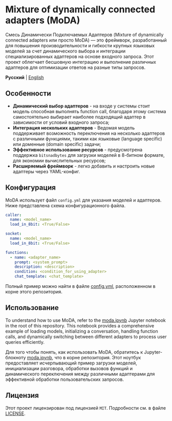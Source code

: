 # Mixture of dynamically connected adapters (MoDA)

Смесь Динамически Подключаемых Адаптеров (Mixture of dynamically connected adapters или просто MoDA) — это фреймворк,
разработанный для повышения производительности и гибкости крупных языковых моделей за счет динамического выбора и
интеграции специализированных адаптеров на основе входного запроса. Этот проект облегчает бесшовную интеграцию и
выполнение различных адаптеров для оптимизации ответов на разные типы запросов.

**Русский** | [English](./README.en.md)

## Особенности

* **Динамический выбор адаптеров** - на входе у системы стоит модель способная выполнять function call, благодаря этому
  система самостоятельно выбирает наиболее подходящий адаптер в зависимости от условий входного запроса;
* **Интеграция нескольких адаптеров** - Ведомая модель поддерживает возможность переключения на несколько адаптеров с
  различными функциями, такими как языковые (language specific) или доменные (domain specific) задачи;
* **Эффективное использование ресурсов** - предусмотрена поддержка `bitsnadbytes` для загрузки моделей в 8-битном
  формате, для экономии вычислительных ресурсов;
* **Расширяемый фреймворк** - легко добавить и настроить новые адаптеры через YAML-конфиг.

## Конфигурация

MoDA использует файл `config.yml` для указания моделей и адаптеров. Ниже представлена схема конфигурационного файла.

```yaml
caller:
  name: <model_name>
  load_in_8bit: <True/False>

socket:
  name: <model_name>
  load_in_8bit: <True/False>

functions:
  - name: <adapter_name>
    prompt: <system_prompt>
    description: <description>
    condition: <condition_for_using_adapter>
    chat_template: <chat_template>
```

Полный пример можно найти в файле [config.yml](./config.yml), расположенном в корне этого репозитория.

## Использование

To understand how to use MoDA, refer to the [moda.ipynb](./moda.ipynb) Jupyter notebook in the root of this repository.
This notebook provides a comprehensive example of loading models, initializing a conversation, handling function calls,
and dynamically switching between different adapters to process user queries efficiently.

Для того чтобы понять, как использовать MoDA, обратитесь к Jupyter-блокноту [moda.ipynb](./moda.ipynb), что в корне
репозитория. Этот ноутбук предоставляет исчерпывающий пример загрузки моделей, инициализации разговора,
обработки вызовов функций и динамического переключения между различными адаптерами для эффективной обработки
пользовательских запросов.

## Лицензия

Этот проект лицензирован под лицензией `MIT`. Подробности см. в файле [LICENSE](./LICENSE).
